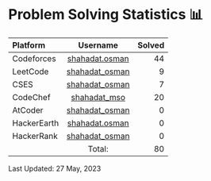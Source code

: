 # Problem Solving Statistics 📊 

| Platform | Username | Solved |
| :--- | :---: | -----------: |
| Codeforces | [shahadat.osman](https://codeforces.com/profile/shahadat.osman) | 44 |
| LeetCode | [shahadat_osman](https://leetcode.com/shahadat_osman) | 9 |
| CSES | [shahadat_osman](https://cses.fi/user/135904) | 7 |
| CodeChef | [shahadat_mso](https://www.codechef.com/users/shahadat_mso) | 20 |
| AtCoder | [shahadat_osman](https://atcoder.jp/users/shahadat_osman) | 0 |
| HackerEarth | [shahadat.osman](https://www.hackerearth.com/@shahadat.osman) | 0 |
| HackerRank | [shahadat_osman](https://www.hackerrank.com/shahadat_osman) | 0 |
|  | Total: | 80 |

Last Updated: 27 May, 2023
